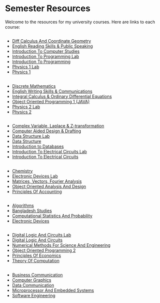 # Semester Resources

Welcome to the resources for my university courses. Here are links to each course:

##
- [Diff Calculus And Coordinate Geometry](https://github.com/encodeshohan/Semester-Resources/tree/main/Semester_1_Spring_2021-2022/DIFF%20CALCULUS%20AND%20COORDINATE%20GEOMETRY)
- [English Reading Skills & Public Speaking](https://github.com/encodeshohan/Semester-Resources/tree/main/Semester_1_Spring_2021-2022/ENGLISH%20READING%20SKILLS%20%26%20PUBLIC%20SPEAKING)
- [Introduction To Computer Studies](https://github.com/encodeshohan/Semester-Resources/tree/main/Semester_1_Spring_2021-2022/INTRODUCTION%20TO%20COMPUTER%20STUDIES)
- [Introduction To Programming Lab](https://github.com/encodeshohan/Semester-Resources/tree/main/Semester_1_Spring_2021-2022/INTRODUCTION%20TO%20PROGRAMMING%20LAB)
- [Introduction To Programming](https://github.com/encodeshohan/Semester-Resources/tree/main/Semester_1_Spring_2021-2022/INTRODUCTION%20TO%20PROGRAMMING)
- [Physics 1 Lab](https://github.com/encodeshohan/Semester-Resources/tree/main/Semester_1_Spring_2021-2022/PHYSICS%201%20LAB)
- [Physics 1](https://github.com/encodeshohan/Semester-Resources/tree/main/Semester_1_Spring_2021-2022/PHYSICS%201)

## 
- [Discrete Mathematics](https://github.com/encodeshohan/Semester-Resources/tree/main/Semester_2_Summer_2021-2022/DISCRETE%20MATHEMATICS)
- [English Writing Skills & Communications](https://github.com/encodeshohan/Semester-Resources/tree/main/Semester_2_Summer_2021-2022/ENGLISH%20WRITING%20SKILLS%20%26%20COMMUNICATIONS)
- [Integral Calculus & Ordinary Differential Equations](https://github.com/encodeshohan/Semester-Resources/tree/main/Semester_2_Summer_2021-2022/INTEGRAL%20CALCULUS%20%26%20ORD.%20DIFF%20EQUATION)
- [Object Oriented Programming 1 (JAVA)](https://github.com/encodeshohan/Semester-Resources/tree/main/Semester_2_Summer_2021-2022/OBJECT%20ORIENTED%20PROGRAMMING%201%20(JAVA))
- [Physics 2 Lab](https://github.com/encodeshohan/Semester-Resources/tree/main/Semester_2_Summer_2021-2022/PHYSICS%202%20LAB)
- [Physics 2](https://github.com/encodeshohan/Semester-Resources/tree/main/Semester_2_Summer_2021-2022/PHYSICS%202)

## 
- [Complex Variable, Laplace & Z-transformation](https://github.com/encodeshohan/Semester-Resources/tree/main/Semester_3_Fall_2022-2023/COMPLEX%20VARIABLE%2CLAPLACE%20%26%20Z-TRANSFORMATION)
- [Computer Aided Design & Drafting](https://github.com/encodeshohan/Semester-Resources/tree/main/Semester_3_Fall_2022-2023/COMPUTER%20AIDED%20DESIGN%20%26%20DRAFTING)
- [Data Structure Lab](https://github.com/encodeshohan/Semester-Resources/tree/main/Semester_3_Fall_2022-2023/DATA%20STRUCTURE%20LAB)
- [Data Structure](https://github.com/encodeshohan/Semester-Resources/tree/main/Semester_3_Fall_2022-2023/DATA%20STRUCTURE)
- [Introduction to Databases](https://github.com/encodeshohan/Semester-Resources/tree/main/Semester_3_Fall_2022-2023/INTRODUCTION%20TO%20DATABASE)
- [Introduction To Electrical Circuits Lab](https://github.com/encodeshohan/Semester-Resources/tree/main/Semester_3_Fall_2022-2023/INTRODUCTION%20TO%20ELECTRICAL%20CIRCUITS%20LAB)
- [Introduction To Electrical Circuits](https://github.com/encodeshohan/Semester-Resources/tree/main/Semester_3_Fall_2022-2023/INTRODUCTION%20TO%20ELECTRICAL%20CIRCUITS%20%5BH%5D)

## 
- [Chemistry](https://github.com/encodeshohan/Semester-Resources/tree/main/Semester_4_Spring_2022-2023/CHEMISTRY)
- [Electronic Devices Lab](https://github.com/encodeshohan/Semester-Resources/tree/main/Semester_4_Spring_2022-2023/ELECTRONIC%20DEVICES%20LAB)
- [Matrices, Vectors, Fourier Analysis](https://github.com/encodeshohan/Semester-Resources/tree/main/Semester_4_Spring_2022-2023/MATRICES%2C%20VECTORS%2C%20FOURIER%20ANALYSIS)
- [Object Oriented Analysis And Design](https://github.com/encodeshohan/Semester-Resources/tree/main/Semester_4_Spring_2022-2023/OBJECT%20ORIENTED%20ANALYSIS%20AND%20DESIGN)
- [Principles Of Accounting](https://github.com/encodeshohan/Semester-Resources/tree/main/Semester_4_Spring_2022-2023/PRINCIPLES%20OF%20ACCOUNTING)

## 
- [Algorithms](https://github.com/encodeshohan/Semester-Resources/tree/main/Semester_5_Summer_2022-2023/ALGORITHMS)
- [Bangladesh Studies](https://github.com/encodeshohan/Semester-Resources/tree/main/Semester_5_Summer_2022-2023/BANGLADESH%20STUDIES%20%5BFST%5D)
- [Computational Statistics And Probability](https://github.com/encodeshohan/Semester-Resources/tree/main/Semester_5_Summer_2022-2023/COMPUTATIONAL%20STATISTICS%20AND%20PROBABILITY)
- [Electronic Devices](https://github.com/encodeshohan/Semester-Resources/tree/main/Semester_5_Summer_2022-2023/ELECTRONIC%20DEVICES)

## 
- [Digital Logic And Circuits Lab](https://github.com/encodeshohan/Semester-Resources/tree/main/Semester_6_Fall_2023-2024/DIGITAL%20LOGIC%20AND%20CIRCUITS%20LAB)
- [Digital Logic And Circuits](https://github.com/encodeshohan/Semester-Resources/tree/main/Semester_6_Fall_2023-2024/DIGITAL%20LOGIC%20AND%20CIRCUITS)
- [Numerical Methods For Science And Engineering](https://github.com/encodeshohan/Semester-Resources/tree/main/Semester_6_Fall_2023-2024/NUMERICAL%20METHODS%20FOR%20SCIENCE%20AND%20ENGINEERING)
- [Object Oriented Programming 2](https://github.com/encodeshohan/Semester-Resources/tree/main/Semester_6_Fall_2023-2024/OBJECT%20ORIENTED%20PROGRAMMING%202)
- [Principles Of Economics](https://github.com/encodeshohan/Semester-Resources/tree/main/Semester_6_Fall_2023-2024/PRINCIPLES%20OF%20ECONOMICS%20(FST))
- [Theory Of Computation](https://github.com/encodeshohan/Semester-Resources/tree/main/Semester_6_Fall_2023-2024/THEORY%20OF%20COMPUTATION)

##
- [Business Communication](https://github.com/encodeshohan/Semester-Resources/tree/main/Semester_7_Spring_2023-2024/BUSINESS%20COMMUNICATION%20%5BFST-FE%5D)
- [Computer Graphics](https://github.com/encodeshohan/Semester-Resources/tree/main/Semester_7_Spring_2023-2024/COMPUTER%20GRAPHICS)
- [Data Communication](https://github.com/encodeshohan/Semester-Resources/tree/main/Semester_7_Spring_2023-2024/DATA%20COMMUNICATION)
- [Microprocessor And Embedded Systems](https://github.com/encodeshohan/Semester-Resources/tree/main/Semester_7_Spring_2023-2024/MICROPROCESSOR%20AND%20EMBEDDED%20SYSTEMS)
- [Software Engineering](https://github.com/encodeshohan/Semester-Resources/tree/main/Semester_7_Spring_2023-2024/SOFTWARE%20ENGINEERING)
